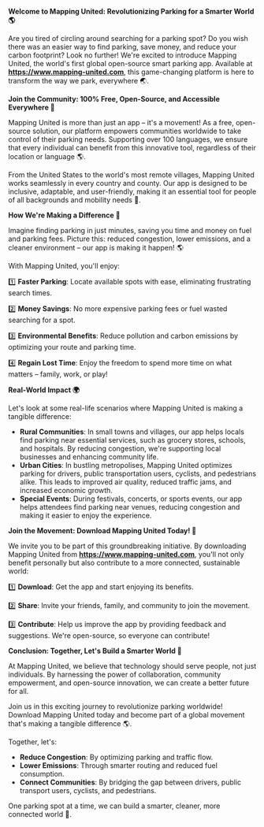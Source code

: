 **Welcome to Mapping United: Revolutionizing Parking for a Smarter World 🌎**

Are you tired of circling around searching for a parking spot? Do you wish there was an easier way to find parking, save money, and reduce your carbon footprint? Look no further! We're excited to introduce Mapping United, the world's first global open-source smart parking app. Available at **https://www.mapping-united.com**, this game-changing platform is here to transform the way we park, everywhere 🌏.

**Join the Community: 100% Free, Open-Source, and Accessible Everywhere 🚀**

Mapping United is more than just an app – it's a movement! As a free, open-source solution, our platform empowers communities worldwide to take control of their parking needs. Supporting over 100 languages, we ensure that every individual can benefit from this innovative tool, regardless of their location or language 🌎.

From the United States to the world's most remote villages, Mapping United works seamlessly in every country and county. Our app is designed to be inclusive, adaptable, and user-friendly, making it an essential tool for people of all backgrounds and mobility needs 💚.

**How We're Making a Difference 🌟**

Imagine finding parking in just minutes, saving you time and money on fuel and parking fees. Picture this: reduced congestion, lower emissions, and a cleaner environment – our app is making it happen! 🌎

With Mapping United, you'll enjoy:

1️⃣ **Faster Parking**: Locate available spots with ease, eliminating frustrating search times.

2️⃣ **Money Savings**: No more expensive parking fees or fuel wasted searching for a spot.

3️⃣ **Environmental Benefits**: Reduce pollution and carbon emissions by optimizing your route and parking time.

4️⃣ **Regain Lost Time**: Enjoy the freedom to spend more time on what matters – family, work, or play!

**Real-World Impact 🌍**

Let's look at some real-life scenarios where Mapping United is making a tangible difference:

* **Rural Communities**: In small towns and villages, our app helps locals find parking near essential services, such as grocery stores, schools, and hospitals. By reducing congestion, we're supporting local businesses and enhancing community life.
* **Urban Cities**: In bustling metropolises, Mapping United optimizes parking for drivers, public transportation users, cyclists, and pedestrians alike. This leads to improved air quality, reduced traffic jams, and increased economic growth.
* **Special Events**: During festivals, concerts, or sports events, our app helps attendees find parking near venues, reducing congestion and making it easier to enjoy the experience.

**Join the Movement: Download Mapping United Today! 📲**

We invite you to be part of this groundbreaking initiative. By downloading Mapping United from **https://www.mapping-united.com**, you'll not only benefit personally but also contribute to a more connected, sustainable world:

1️⃣ **Download**: Get the app and start enjoying its benefits.

2️⃣ **Share**: Invite your friends, family, and community to join the movement.

3️⃣ **Contribute**: Help us improve the app by providing feedback and suggestions. We're open-source, so everyone can contribute!

**Conclusion: Together, Let's Build a Smarter World 🌟**

At Mapping United, we believe that technology should serve people, not just individuals. By harnessing the power of collaboration, community empowerment, and open-source innovation, we can create a better future for all.

Join us in this exciting journey to revolutionize parking worldwide! Download Mapping United today and become part of a global movement that's making a tangible difference 🌎.

Together, let's:

* **Reduce Congestion**: By optimizing parking and traffic flow.
* **Lower Emissions**: Through smarter routing and reduced fuel consumption.
* **Connect Communities**: By bridging the gap between drivers, public transport users, cyclists, and pedestrians.

One parking spot at a time, we can build a smarter, cleaner, more connected world 🌟.